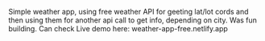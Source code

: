 Simple weather app, using free weather API for geeting lat/lot cords and then using them for another api call to get info, depending on city. Was fun building. Can check Live demo here: weather-app-free.netlify.app
